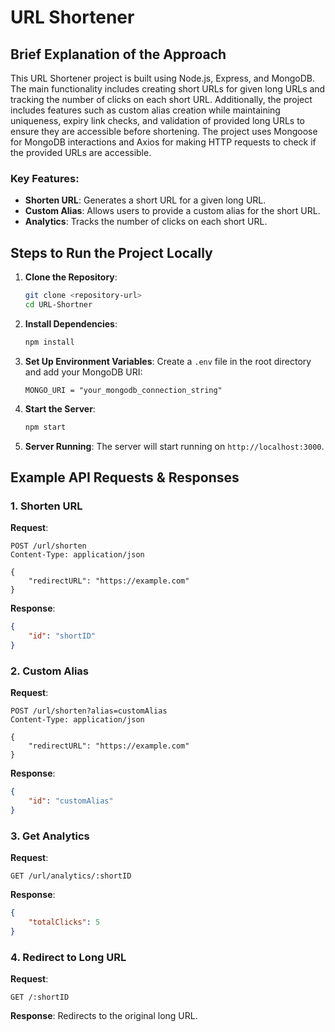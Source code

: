 # URL Shortener

## Brief Explanation of the Approach

This URL Shortener project is built using Node.js, Express, and MongoDB. The main functionality includes creating short URLs for given long URLs and tracking the number of clicks on each short URL. Additionally, the project includes features such as custom alias creation while maintaining uniqueness, expiry link checks, and validation of provided long URLs to ensure they are accessible before shortening. The project uses Mongoose for MongoDB interactions and Axios for making HTTP requests to check if the provided URLs are accessible.

### Key Features:
- **Shorten URL**: Generates a short URL for a given long URL.
- **Custom Alias**: Allows users to provide a custom alias for the short URL.
- **Analytics**: Tracks the number of clicks on each short URL.

## Steps to Run the Project Locally

1. **Clone the Repository**:
    ```sh
    git clone <repository-url>
    cd URL-Shortner
    ```

2. **Install Dependencies**:
    ```sh
    npm install
    ```

3. **Set Up Environment Variables**:
    Create a `.env` file in the root directory and add your MongoDB URI:
    ```env
    MONGO_URI = "your_mongodb_connection_string"
    ```

4. **Start the Server**:
    ```sh
    npm start
    ```

5. **Server Running**:
    The server will start running on `http://localhost:3000`.

## Example API Requests & Responses

### 1. Shorten URL

**Request**:
```http
POST /url/shorten
Content-Type: application/json

{
    "redirectURL": "https://example.com"
}
```

**Response**:
```json
{
    "id": "shortID"
}
```

### 2. Custom Alias

**Request**:
```http
POST /url/shorten?alias=customAlias
Content-Type: application/json

{
    "redirectURL": "https://example.com"
}
```

**Response**:
```json
{
    "id": "customAlias"
}
```

### 3. Get Analytics

**Request**:
```http
GET /url/analytics/:shortID
```

**Response**:
```json
{
    "totalClicks": 5
}
```

### 4. Redirect to Long URL

**Request**:
```http
GET /:shortID
```

**Response**:
Redirects to the original long URL.
